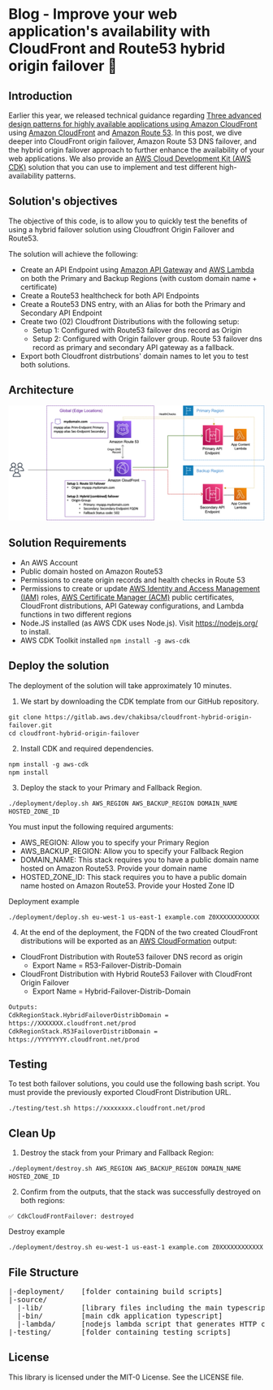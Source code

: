 # Blog - Improve your web application's availability with CloudFront and Route53 hybrid origin failover 🚀

## Introduction

Earlier this year, we released technical guidance regarding [Three advanced design patterns for highly available applications using Amazon CloudFront](https://aws.amazon.com/fr/blogs/networking-and-content-delivery/three-advanced-design-patterns-for-high-available-applications-using-amazon-cloudfront/) using [Amazon CloudFront](https://aws.amazon.com/cloudfront/) and [Amazon Route 53](https://aws.amazon.com/route53/). In this post, we dive deeper into CloudFront origin failover, Amazon Route 53 DNS failover, and the hybrid origin failover approach to further enhance the availability of your web applications. We also provide an [AWS Cloud Development Kit (AWS CDK)](https://aws.amazon.com/cdk/) solution that you can use to implement and test different high-availability patterns.


## Solution's objectives

The objective of this code, is to allow you to quickly test the benefits of using a hybrid failover solution using Cloudfront Origin Failover and Route53.

The solution will achieve the following:
* Create an API Endpoint using [Amazon API Gateway](https://aws.amazon.com/api-gateway/) and [AWS Lambda](https://aws.amazon.com/lambda/) on both the Primary and Backup Regions (with custom domain name + certificate)
* Create a Route53 healthcheck for both API Endpoints
* Create a Route53 DNS entry, with an Alias for both the Primary and Secondary API Endpoint
* Create two (02) Cloudfront Distributions with the following setup:
  * Setup 1: Configured with Route53 failover dns record as Origin
  * Setup 2: Configured with Origin failover group. Route 53 failover dns record as primary and secondary API gateway as a fallback.
* Export both Cloudfront distrbutions' domain names to let you to test both solutions.


## Architecture

![image](/source/images/architecture.png "Architecture")

## Solution Requirements
* An AWS Account
* Public domain hosted on Amazon Route53
* Permissions to create origin records and health checks in Route 53 
* Permissions to create or update [AWS Identity and Access Management (IAM)](https://aws.amazon.com/iam/) roles, [AWS Certificate Manager (ACM)](https://aws.amazon.com/certificate-manager/) public certificates, CloudFront distributions, API Gateway configurations, and Lambda functions in two different regions
* Node.JS installed (as AWS CDK uses Node.js). Visit https://nodejs.org/ to install.
* AWS CDK Toolkit installed `npm install -g aws-cdk`

## Deploy the solution

The deployment of the solution will take approximately 10 minutes.
1. We start by downloading the CDK template from our GitHub repository.
```
git clone https://gitlab.aws.dev/chakibsa/cloudfront-hybrid-origin-failover.git
cd cloudfront-hybrid-origin-failover
```
2. Install CDK and required dependencies.
```
npm install -g aws-cdk
npm install
```
3. Deploy the stack to your Primary and Fallback Region.
```
./deployment/deploy.sh AWS_REGION AWS_BACKUP_REGION DOMAIN_NAME HOSTED_ZONE_ID
```

You must input the following required arguments:
* AWS_REGION: Allow you to specify your Primary Region
* AWS_BACKUP_REGION: Allow you to specify your Fallback Region
* DOMAIN_NAME: This stack requires you to have a public domain name hosted on Amazon Route53. Provide your domain name
* HOSTED_ZONE_ID: This stack requires you to have a public domain name hosted on Amazon Route53. Provide your Hosted Zone ID

Deployment example
```
./deployment/deploy.sh eu-west-1 us-east-1 example.com Z0XXXXXXXXXXXX
```

4. At the end of the deployment, the FQDN of the two created CloudFront distributions will be exported as an [AWS CloudFormation](https://aws.amazon.com/cloudformation/) output:
* CloudFront Distribution with Route53 failover DNS record as origin
  * Export Name = R53-Failover-Distrib-Domain
* CloudFront Distribution with Hybrid Route53 Failover with CloudFront Origin
Failover
  * Export Name = Hybrid-Failover-Distrib-Domain

```
Outputs:
CdkRegionStack.HybridFailoverDistribDomain = https://XXXXXXX.cloudfront.net/prod
CdkRegionStack.R53FailoverDistribDomain = https://YYYYYYYY.cloudfront.net/prod
```

## Testing
To test both failover solutions, you could use the following bash script. You must provide the previously exported CloudFront Distribution URL.

```
./testing/test.sh https://xxxxxxxx.cloudfront.net/prod
```

## Clean Up

1. Destroy the stack from your Primary and Fallback Region:
```
./deployment/destroy.sh AWS_REGION AWS_BACKUP_REGION DOMAIN_NAME HOSTED_ZONE_ID
```
2. Confirm from the outputs, that the stack was successfully destroyed on both regions:
```
✅ CdkCloudFrontFailover: destroyed
```
Destroy example
```
./deployment/destroy.sh eu-west-1 us-east-1 example.com Z0XXXXXXXXXXXX
```

## File Structure
<pre>
|-deployment/    [folder containing build scripts]
|-source/
  |-lib/         [library files including the main typescript stack]
  |-bin/         [main cdk application typescript]
  |-lambda/      [nodejs lambda script that generates HTTP content]
|-testing/       [folder containing testing scripts]
</pre>

## License
This library is licensed under the MIT-0 License. See the LICENSE file.

